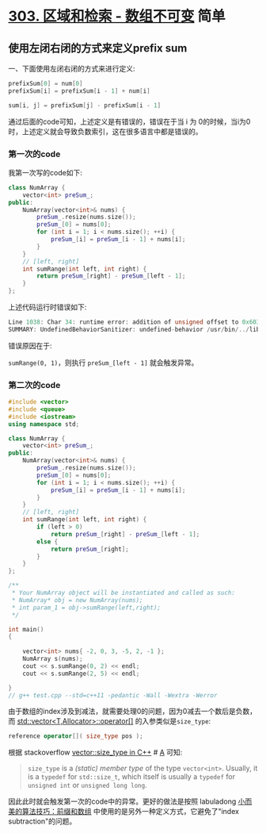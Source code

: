 # [303. 区域和检索 - 数组不可变](https://leetcode.cn/problems/range-sum-query-immutable/) 简单

## 使用左闭右闭的方式来定义prefix sum 

一、下面使用左闭右闭的方式来进行定义: 

```C++
prefixSum[0] = num[0]
prefixSum[i] = prefixSum[i - 1] + num[i]

sum[i, j] = prefixSum[j] - prefixSum[i - 1] 
```

通过后面的code可知，上述定义是有错误的，错误在于当 i 为 0的时候，当i为0时，上述定义就会导致负数索引，这在很多语言中都是错误的。

### 第一次的code

我第一次写的code如下:

```C++
class NumArray {
	vector<int> preSum_;
public:
	NumArray(vector<int>& nums) {
		preSum_.resize(nums.size());
		preSum_[0] = nums[0];
		for (int i = 1; i < nums.size(); ++i) {
			preSum_[i] = preSum_[i - 1] + nums[i];
		}
	}
	// [left, right]
	int sumRange(int left, int right) {
		return preSum_[right] - preSum_[left - 1];
	}
};
```

上述代码运行时错误如下:

```C++
Line 1038: Char 34: runtime error: addition of unsigned offset to 0x603000000280 overflowed to 0x60300000027c (stl_vector.h)
SUMMARY: UndefinedBehaviorSanitizer: undefined-behavior /usr/bin/../lib/gcc/x86_64-linux-gnu/9/../../../../include/c++/9/bits/stl_vector.h:1043:34
```

错误原因在于:

`sumRange(0, 1)`，则执行  `preSum_[left - 1]` 就会触发异常。

### 第二次的code

```C++
#include <vector>
#include <queue>
#include <iostream>
using namespace std;

class NumArray {
	vector<int> preSum_;
public:
	NumArray(vector<int>& nums) {
		preSum_.resize(nums.size());
		preSum_[0] = nums[0];
		for (int i = 1; i < nums.size(); ++i) {
			preSum_[i] = preSum_[i - 1] + nums[i];
		}
	}
	// [left, right]
	int sumRange(int left, int right) {
		if (left > 0)
			return preSum_[right] - preSum_[left - 1];
		else {
			return preSum_[right];
		}
	}
};

/**
 * Your NumArray object will be instantiated and called as such:
 * NumArray* obj = new NumArray(nums);
 * int param_1 = obj->sumRange(left,right);
 */

int main()
{
	
	vector<int> nums{ -2, 0, 3, -5, 2, -1 };
	NumArray s(nums);
	cout << s.sumRange(0, 2) << endl;
	cout << s.sumRange(2, 5) << endl;

}
// g++ test.cpp --std=c++11 -pedantic -Wall -Wextra -Werror

```



由于数组的index涉及到减法，就需要处理0的问题，因为0减去一个数后是负数，而 [std::vector<T,Allocator>::operator[]](https://en.cppreference.com/w/cpp/container/vector/operator_at) 的入参类似是`size_type`:

```C++
reference operator[]( size_type pos );
```

根据 stackoverflow [vector::size_type in C++](https://stackoverflow.com/questions/4849632/vectorintsize-type-in-c) # [A](https://stackoverflow.com/a/4849646/10173843) 可知:

> `size_type` is a *(static) member type* of the type `vector<int>`. Usually, it is a `typedef` for `std::size_t`, which itself is usually a `typedef` for `unsigned int` or `unsigned long long`.

因此此时就会触发第一次的code中的异常。更好的做法是按照 labuladong [小而美的算法技巧：前缀和数组](https://mp.weixin.qq.com/s?__biz=MzAxODQxMDM0Mw==&mid=2247494095&idx=2&sn=19a2609f33eadbbda1f6b75e2298d931&scene=21#wechat_redirect) 中使用的是另外一种定义方式，它避免了"index subtraction"的问题。